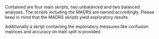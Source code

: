 Contained are four main skripts, two unbalanced and two balanced analyses. The scripts including the MADRS are named accordingly. 
Please keep in mind that the MADRS skripts yield exploratory results.

Additionally a skript containing the exploratory measures like confusion matrices and accuracy on train split is provided.
